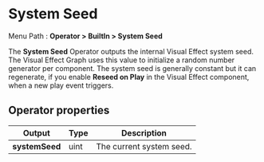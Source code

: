 # System Seed

Menu Path : **Operator > BuiltIn > System Seed**

The **System Seed** Operator outputs the internal Visual Effect system seed. The Visual Effect Graph uses this value to initialize a random number generator per component. The system seed is generally constant but it can regenerate, if you enable **Reseed on Play** in the Visual Effect component, when a new play event triggers.

## Operator properties

| **Output**     | **Type** | **Description**          |
| -------------- | -------- | ------------------------ |
| **systemSeed** | uint     | The current system seed. |